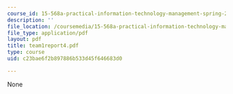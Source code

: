 ```yaml
---
course_id: 15-568a-practical-information-technology-management-spring-2005
description: ''
file_location: /coursemedia/15-568a-practical-information-technology-management-spring-2005/c23bae6f2b897886b533d45f646683d0_team1report4.pdf
file_type: application/pdf
layout: pdf
title: team1report4.pdf
type: course
uid: c23bae6f2b897886b533d45f646683d0

---
```

None